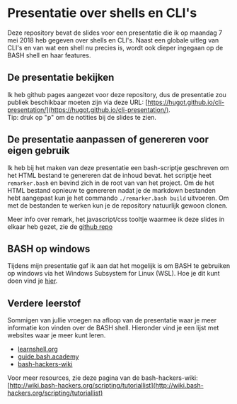 # Presentatie over shells en CLI's
Deze repository bevat de slides voor een presentatie die ik op maandag 7 mei 2018 heb gegeven
over shells en CLI's. Naast een globale uitleg van CLI's en van wat een shell nu precies is,
wordt ook dieper ingegaan op de BASH shell en haar features.

## De presentatie bekijken
Ik heb github pages aangezet voor deze repository, dus de presentatie zou publiek beschikbaar moeten zijn
via deze URL: [https://hugot.github.io/cli-presentation/](https://hugot.github.io/cli-presentation/).  
Tip: druk op "p" om de notities bij de slides te zien.

## De presentatie aanpassen of genereren voor eigen gebruik
Ik heb bij het maken van deze presentatie een bash-scriptje geschreven om het HTML bestand te genereren
dat de inhoud bevat. het scriptje heet `remarker.bash` en bevind zich in de root van van het project.
Om de het HTML bestand opnieuw te genereren nadat je de markdown bestanden hebt aangepast kun je het
commando `./remarker.bash build` uitvoeren. Om met de bestanden te werken kun je de repository natuurlijk
gewoon clonen.  

Meer info over remark, het javascript/css tooltje waarmee ik deze slides in elkaar heb gezet, zie de
[github repo](https://github.com/gnab/remark)


## BASH op windows
Tijdens mijn presentatie gaf ik aan dat het mogelijk is om BASH te gebruiken op windows via het
Windows Subsystem for Linux (WSL). Hoe je dit kunt doen vind je
[hier](https://www.linux.com/blog/learn/2018/2/how-get-started-using-wsl-windows-10).


## Verdere leerstof
Sommigen van jullie vroegen na afloop van de presentatie waar je meer informatie kon vinden
over de BASH shell. Hieronder vind je een lijst met websites waar je meer kunt leren.

- [learnshell.org](https://www.learnshell.org/)
- [guide.bash.academy](https://guide.bash.academy/)
- [bash-hackers-wiki](http://wiki.bash-hackers.org/start)


Voor meer resources, zie deze pagina van de bash-hackers-wiki:
[http://wiki.bash-hackers.org/scripting/tutoriallist](http://wiki.bash-hackers.org/scripting/tutoriallist)
